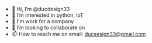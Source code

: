 - 👋 Hi, I’m @ducdesign33
- 👀 I’m interested in python, loT
- 🌱 I'm work for a company
- 💞️ I’m looking to collaborate on
- 📫 How to reach me on email: ducsesign33@gmail.com

<!---
ducdesign33/ducdesign33 is a ✨ special ✨ repository because its `README.md` (this file) appears on your GitHub profile.
You can click the Preview link to take a look at your changes.
--->
